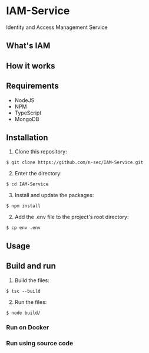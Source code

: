 # IAM-Service
Identity and Access Management Service

## What's IAM

## How it works

## Requirements
 - NodeJS
 - NPM
 - TypeScript
 - MongoDB

## Installation
 1. Clone this repository:
 ```
 $ git clone https://github.com/n-sec/IAM-Service.git
 ```
 2. Enter the directory:
 ```
 $ cd IAM-Service
 ```
 3. Install and update the packages:
 ```
 $ npm install
 ```
 2. Add the .env file to the project's root directory:
 ```
 $ cp env .env
 ```

## Usage

## Build and run
 1. Build the files:
 ```
 $ tsc --build
 ```
 2. Run the files:
 ```
 $ node build/
 ```

### Run on Docker

### Run using source code